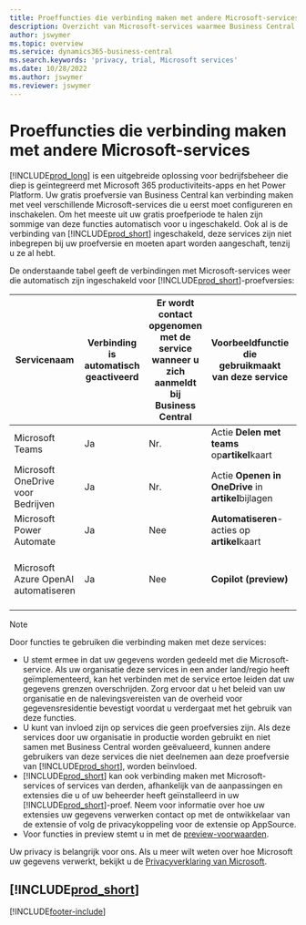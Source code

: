 ```yaml
---
title: Proeffuncties die verbinding maken met andere Microsoft-services
description: Overzicht van Microsoft-services waarmee Business Central verbinding maakt met de proefversie.
author: jswymer
ms.topic: overview
ms.service: dynamics365-business-central
ms.search.keywords: 'privacy, trial, Microsoft services'
ms.date: 10/28/2022
ms.author: jswymer
ms.reviewer: jswymer
---
```

# <a name="trial-features-that-connect-to-other-microsoft-services" />Proeffuncties die verbinding maken met andere Microsoft-services

[!INCLUDE[prod_long](includes/prod_long.md)] is een uitgebreide oplossing voor bedrijfsbeheer die diep is geïntegreerd met Microsoft 365 productiviteits-apps en het Power Platform. Uw gratis proefversie van Business Central kan verbinding maken met veel verschillende Microsoft-services die u eerst moet configureren en inschakelen. Om het meeste uit uw gratis proefperiode te halen zijn sommige van deze functies automatisch voor u ingeschakeld. Ook al is de verbinding van [!INCLUDE[prod_short](includes/prod_short.md)] ingeschakeld, deze services zijn niet inbegrepen bij uw proefversie en moeten apart worden aangeschaft, tenzij u ze al hebt.

De onderstaande tabel geeft de verbindingen met Microsoft-services weer die automatisch zijn ingeschakeld voor [!INCLUDE[prod_short](includes/prod_short.md)]-proefversies:

|Servicenaam|Verbinding is automatisch geactiveerd |Er wordt contact opgenomen met de service wanneer u zich aanmeldt bij Business Central |Voorbeeldfunctie die gebruikmaakt van deze service | Meer informatie over het beheren van de verbinding en de functies die deze gebruiken|  
|------------|-------------|--------|------------|-------------|
|Microsoft Teams|Ja|Nr.|Actie **Delen met teams** op**artikel**kaart |[Teams-integratie met Business Central beheren](admin-teams-integration.md)|  
|Microsoft OneDrive voor Bedrijven|Ja|Nr.|Actie **Openen in OneDrive** in **artikel**bijlagen |[OneDrive-integratie met Business Central beheren](admin-onedrive-integration.md#configure-onedrive-using-onedrive-setup)|  
| Microsoft Power Automate |Ja|Nee|**Automatiseren**-acties op **artikel**kaart |[Power Automate-integratie instellen](/dynamics365/business-central/dev-itpro/powerplatform/power-automate-setup)|
| Microsoft Azure OpenAI automatiseren |Ja |Nee|**Copilot (preview)** |[Door AI aangestuurde artikelmarketingtekst met Copilot configureren](enable-ai.md)|

> [!NOTE]
> Door functies te gebruiken die verbinding maken met deze services: 
>
> - U stemt ermee in dat uw gegevens worden gedeeld met die Microsoft-service. Als uw organisatie deze services in een ander land/regio heeft geïmplementeerd, kan het verbinden met de service ertoe leiden dat uw gegevens grenzen overschrijden. Zorg ervoor dat u het beleid van uw organisatie en de nalevingsvereisten van de overheid voor gegevensresidentie bevestigt voordat u verdergaat met het gebruik van deze functies. 
> - U kunt van invloed zijn op services die geen proefversies zijn. Als deze services door uw organisatie in productie worden gebruikt en niet samen met Business Central worden geëvalueerd, kunnen andere gebruikers van deze services die niet deelnemen aan deze proefversie van [!INCLUDE[prod_short](includes/prod_short.md)], worden beïnvloed.
> - [!INCLUDE[prod_short](includes/prod_short.md)] kan ook verbinding maken met Microsoft-services of services van derden, afhankelijk van de aanpassingen en extensies die u of uw beheerder heeft geïnstalleerd in uw [!INCLUDE[prod_short](includes/prod_short.md)]-proef. Neem voor informatie over hoe uw extensies uw gegevens verwerken contact op met de ontwikkelaar van de extensie of volg de privacykoppeling voor de extensie op AppSource.
> - Voor functies in preview stemt u in met de [preview-voorwaarden](https://powerplatform.microsoft.com/en-us/legaldocs/supp-powerplatform-preview/?wt.mc_id=power-virtual-agents_inproduct).

Uw privacy is belangrijk voor ons. Als u meer wilt weten over hoe Microsoft uw gegevens verwerkt, bekijkt u de [Privacyverklaring van Microsoft](https://go.microsoft.com/fwlink/?linkid=521839).

## [!INCLUDE[prod_short](includes/free_trial_md.md)]

[!INCLUDE[footer-include](includes/footer-banner.md)]
